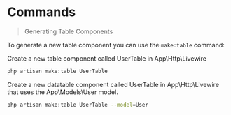# Commands
> Generating Table Components

To generate a new table component you can use the `make:table` command:

Create a new table component called UserTable in App\Http\Livewire
```bash
php artisan make:table UserTable
```

Create a new datatable component called UserTable in App\Http\Livewire that uses the App\Models\User model.
```bash
php artisan make:table UserTable --model=User
```
